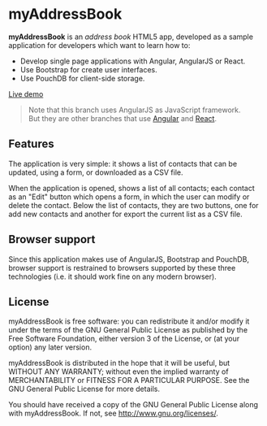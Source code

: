 myAddressBook
=============

**myAddressBook** is an _address book_ HTML5 app, developed as a sample application for developers which want to learn how to:

 * Develop single page applications with Angular, AngularJS or React.
 * Use Bootstrap for create user interfaces.
 * Use PouchDB for client-side storage.

[Live demo](http://jfmdev.github.io/myAddressBook/angular/ "myAddressBook - Live demo")

> Note that this branch uses AngularJS as JavaScript framework.  
> But they are other branches that use [Angular](https://github.com/jfmdev/ngAddressBook/tree/angular) and [React](https://github.com/jfmdev/ngAddressBook/tree/react).

Features
--------

The application is very simple: it shows a list of contacts that can be updated, using a form, or downloaded as a CSV file.

When the application is opened, shows a list of all contacts;
each contact as an "Edit" button which opens a form, in which the user can modify
or delete the contact. Below the list of contacts, they are two buttons, one for add new contacts and another for export the current list as a CSV file.

Browser support
---------------

Since this application makes use of AngularJS, Bootstrap and PouchDB, browser support is restrained to browsers supported by these three technologies (i.e. it should work fine on any modern browser).

License
-------

myAddressBook is free software: you can redistribute it and/or modify
it under the terms of the GNU General Public License as published by
the Free Software Foundation, either version 3 of the License, or
(at your option) any later version.

myAddressBook is distributed in the hope that it will be useful,
but WITHOUT ANY WARRANTY; without even the implied warranty of
MERCHANTABILITY or FITNESS FOR A PARTICULAR PURPOSE.  See the
GNU General Public License for more details.

You should have received a copy of the GNU General Public License
along with myAddressBook. If not, see <http://www.gnu.org/licenses/>.